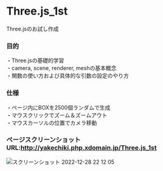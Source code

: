 # Three.js_1st
Three.jsのお試し作成<br>

### 目的
・Three.jsの基礎的学習<br>
・camera, scene, renderer, meshの基本概念<br>
・関数の使い方および具体的な引数の設定のやり方<br>

### 仕様
・ページ内にBOXを2500個ランダムで生成<br>
・マウスクリックでズーム＆ズームアウト<br>
・マウスカーソルの位置でカメラ移動<br>

### ページスクリーンショット URL:http://yakechiki.php.xdomain.jp/Three.js_1st<br>
![スクリーンショット 2022-12-28 22 12 05](https://user-images.githubusercontent.com/95268598/209818030-669b2010-4c0b-4133-b007-81209e171fc7.png)
